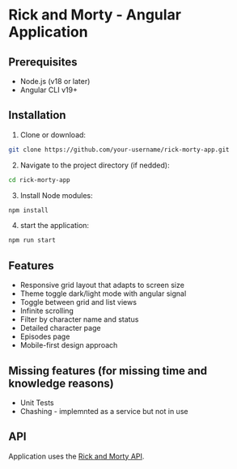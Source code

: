 # Rick and Morty - Angular Application

## Prerequisites
- Node.js (v18 or later)
- Angular CLI v19+

## Installation

1. Clone or download:
```bash
git clone https://github.com/your-username/rick-morty-app.git
```

2. Navigate to the project directory (if nedded):
```bash
cd rick-morty-app
```

3. Install Node modules:
```bash
npm install
```

4. start the application:
```bash
npm run start
```

## Features

- Responsive grid layout that adapts to screen size
- Theme toggle dark/light mode with angular signal
- Toggle between grid and list views
- Infinite scrolling
- Filter by character name and status
- Detailed character page
- Episodes page
- Mobile-first design approach

## Missing features (for missing time and knowledge reasons) 

- Unit Tests
- Chashing - implemnted as a service but not in use

## API

 Application uses the [Rick and Morty API](https://rickandmortyapi.com/).